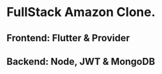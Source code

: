 # FullStack Amazon Clone.

## Frontend: Flutter & Provider 
## Backend: Node, JWT & MongoDB 
  
 
 
 
 
